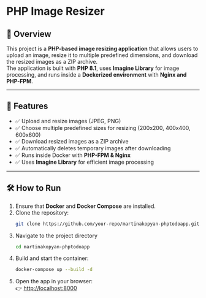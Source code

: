 # PHP Image Resizer

## 📌 Overview
This project is a **PHP-based image resizing application** that allows users to upload an image, resize it to multiple predefined dimensions, and download the resized images as a ZIP archive.  
The application is built with **PHP 8.1**, uses **Imagine Library** for image processing, and runs inside a **Dockerized environment** with **Nginx and PHP-FPM**.

---

## 🚀 Features
- ✅ Upload and resize images (JPEG, PNG)
- ✅ Choose multiple predefined sizes for resizing (200x200, 400x400, 600x600)
- ✅ Download resized images as a ZIP archive
- ✅ Automatically deletes temporary images after downloading
- ✅ Runs inside Docker with **PHP-FPM & Nginx**
- ✅ Uses **Imagine Library** for efficient image processing

---

## 🛠 How to Run  

1. Ensure that **Docker** and **Docker Compose** are installed.  
2. Clone the repository:  
   ```bash
   git clone https://github.com/your-repo/martinakopyan-phptodoapp.git
3. Navigate to the project directory
   ```bash
   cd martinakopyan-phptodoapp
4. Build and start the container:
   ```bash
   docker-compose up --build -d
5. Open the app in your browser:  
   👉 [http://localhost:8000](http://localhost:8000)
